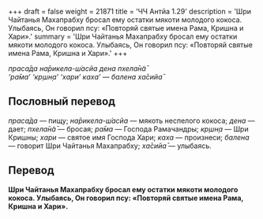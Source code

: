 +++
draft = false
weight = 21871
title = 'ЧЧ Антйа 1.29'
description = 'Шри Чайтанья Махапрабху бросал ему остатки мякоти молодого кокоса. Улыбаясь, Он говорил псу: «Повторяй святые имена Рама, Кришна и Хари».'
summary = 'Шри Чайтанья Махапрабху бросал ему остатки мякоти молодого кокоса. Улыбаясь, Он говорил псу: «Повторяй святые имена Рама, Кришна и Хари».'
+++

_праса̄да на̄рикела-ш́асйа дена пхела̄н̃а̄  
‘ра̄ма’ ‘кр̣шн̣а’ ‘хари’ каха’ — балена ха̄сийа̄_

## Пословный перевод

_праса̄да_ — пищу; _на̄рикела_\-_ш́асйа_ — мякоть неспелого кокоса; _дена_ — дает; _пхела̄н̃а̄_ — бросая; _ра̄ма_ — Господа Рамачандры; _кр̣шн̣а_ — Шри Кришны; _хари_ — святое имя Господа Хари; _каха_ — произнеси; _балена_ — говорит Шри Чайтанья Махапрабху; _ха̄сийа̄_ — улыбаясь.

## Перевод

**Шри Чайтанья Махапрабху бросал ему остатки мякоти молодого кокоса. Улыбаясь, Он говорил псу: «Повторяй святые имена Рама, Кришна и Хари».**

